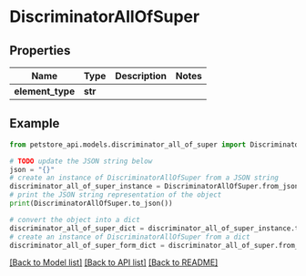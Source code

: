 # DiscriminatorAllOfSuper


## Properties

Name | Type | Description | Notes
------------ | ------------- | ------------- | -------------
**element_type** | **str** |  | 

## Example

```python
from petstore_api.models.discriminator_all_of_super import DiscriminatorAllOfSuper

# TODO update the JSON string below
json = "{}"
# create an instance of DiscriminatorAllOfSuper from a JSON string
discriminator_all_of_super_instance = DiscriminatorAllOfSuper.from_json(json)
# print the JSON string representation of the object
print(DiscriminatorAllOfSuper.to_json())

# convert the object into a dict
discriminator_all_of_super_dict = discriminator_all_of_super_instance.to_dict()
# create an instance of DiscriminatorAllOfSuper from a dict
discriminator_all_of_super_form_dict = discriminator_all_of_super.from_dict(discriminator_all_of_super_dict)
```
[[Back to Model list]](../README.md#documentation-for-models) [[Back to API list]](../README.md#documentation-for-api-endpoints) [[Back to README]](../README.md)


